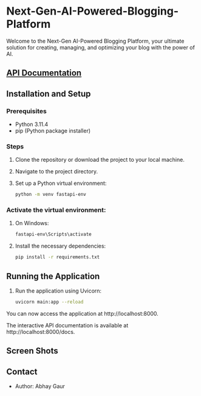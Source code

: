 # Next-Gen-AI-Powered-Blogging-Platform

Welcome to the Next-Gen AI-Powered Blogging Platform, your ultimate solution for creating, managing, and optimizing your blog with the power of AI.

## [API Documentation](https://abhaygaur007-007.github.io/Next-Gen-AI-Powered-Blogging-Platform/Blogging-Platform_BE)


## Installation and Setup

### Prerequisites

- Python 3.11.4
- pip (Python package installer)

### Steps

1. Clone the repository or download the project to your local machine.

2. Navigate to the project directory.

3. Set up a Python virtual environment:
   ```bash
   python -m venv fastapi-env

### Activate the virtual environment:

1. On Windows:
   ```bash
   fastapi-env\Scripts\activate

2. Install the necessary dependencies:
   ```bash
   pip install -r requirements.txt

## Running the Application

1. Run the application using Uvicorn:
   ```bash
   uvicorn main:app --reload

You can now access the application at http://localhost:8000.

The interactive API documentation is available at http://localhost:8000/docs.

## Screen Shots


 
## Contact

- Author: Abhay Gaur
